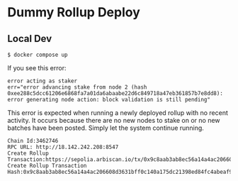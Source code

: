 # Dummy Rollup Deploy

## Local Dev

```
$ docker compose up
```

If you see this error:

```
error acting as staker
err="error advancing stake from node 2 (hash 0xee288c5dcc61206e6868fa7a01da6abaabe22d6c849718a47eb361857b7e8dd8): error generating node action: block validation is still pending"
```

This error is expected when running a newly deployed rollup with no recent activity. It occurs because there are no new nodes to stake on or no new batches have been posted. Simply let the system continue running.

```
Chain Id:3462746
RPC URL: http://18.142.242.208:8547
Create Rollup Transaction:https://sepolia.arbiscan.io/tx/0x9c8aab3ab8ec56a14a4ac206608d3631bff0c140a175dc21398ed84fc4abeaf9
Create Rollup Transaction Hash:0x9c8aab3ab8ec56a14a4ac206608d3631bff0c140a175dc21398ed84fc4abeaf9
```
